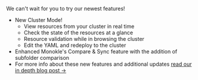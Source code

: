 We can't wait for you to try our newest features!
- New Cluster Mode!
  - View resources from your cluster in real time
  - Check the state of the resources at a glance
  - Resource validation while in browsing the cluster
  - Edit the YAML and redeploy to the cluster
- Enhanced Monokle's Compare & Sync feature with the addition of subfolder comparison
- For more info about these new features and additional updates [read our in depth blog post →](https://kubeshop.io/blog/monokle-1-13-0-release)
